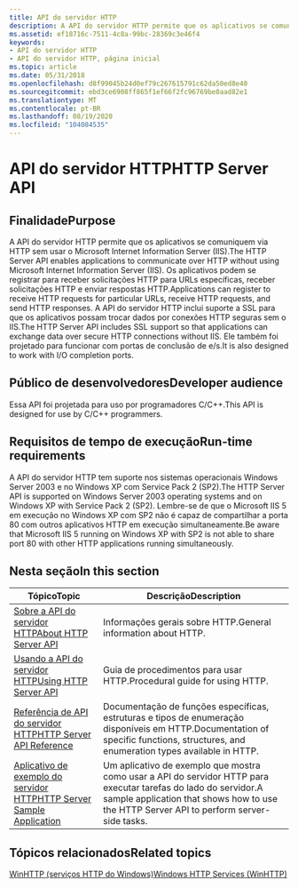 ```yaml
---
title: API do servidor HTTP
description: A API do servidor HTTP permite que os aplicativos se comuniquem via HTTP sem usar o Microsoft Internet Information Server (IIS).
ms.assetid: ef18716c-7511-4c8a-99bc-28369c3e46f4
keywords:
- API do servidor HTTP
- API do servidor HTTP, página inicial
ms.topic: article
ms.date: 05/31/2018
ms.openlocfilehash: d8f99045b24d0ef79c267615791c62da50ed8e40
ms.sourcegitcommit: ebd3ce6908ff865f1ef66f2fc96769be0aad82e1
ms.translationtype: MT
ms.contentlocale: pt-BR
ms.lasthandoff: 08/19/2020
ms.locfileid: "104084535"
---
```

# <a name="http-server-api"></a><span data-ttu-id="37fbb-105">API do servidor HTTP</span><span class="sxs-lookup"><span data-stu-id="37fbb-105">HTTP Server API</span></span>

## <a name="purpose"></a><span data-ttu-id="37fbb-106">Finalidade</span><span class="sxs-lookup"><span data-stu-id="37fbb-106">Purpose</span></span>

<span data-ttu-id="37fbb-107">A API do servidor HTTP permite que os aplicativos se comuniquem via HTTP sem usar o Microsoft Internet Information Server (IIS).</span><span class="sxs-lookup"><span data-stu-id="37fbb-107">The HTTP Server API enables applications to communicate over HTTP without using Microsoft Internet Information Server (IIS).</span></span> <span data-ttu-id="37fbb-108">Os aplicativos podem se registrar para receber solicitações HTTP para URLs específicas, receber solicitações HTTP e enviar respostas HTTP.</span><span class="sxs-lookup"><span data-stu-id="37fbb-108">Applications can register to receive HTTP requests for particular URLs, receive HTTP requests, and send HTTP responses.</span></span> <span data-ttu-id="37fbb-109">A API do servidor HTTP inclui suporte a SSL para que os aplicativos possam trocar dados por conexões HTTP seguras sem o IIS.</span><span class="sxs-lookup"><span data-stu-id="37fbb-109">The HTTP Server API includes SSL support so that applications can exchange data over secure HTTP connections without IIS.</span></span> <span data-ttu-id="37fbb-110">Ele também foi projetado para funcionar com portas de conclusão de e/s.</span><span class="sxs-lookup"><span data-stu-id="37fbb-110">It is also designed to work with I/O completion ports.</span></span>

## <a name="developer-audience"></a><span data-ttu-id="37fbb-111">Público de desenvolvedores</span><span class="sxs-lookup"><span data-stu-id="37fbb-111">Developer audience</span></span>

<span data-ttu-id="37fbb-112">Essa API foi projetada para uso por programadores C/C++.</span><span class="sxs-lookup"><span data-stu-id="37fbb-112">This API is designed for use by C/C++ programmers.</span></span>

## <a name="run-time-requirements"></a><span data-ttu-id="37fbb-113">Requisitos de tempo de execução</span><span class="sxs-lookup"><span data-stu-id="37fbb-113">Run-time requirements</span></span>

<span data-ttu-id="37fbb-114">A API do servidor HTTP tem suporte nos sistemas operacionais Windows Server 2003 e no Windows XP com Service Pack 2 (SP2).</span><span class="sxs-lookup"><span data-stu-id="37fbb-114">The HTTP Server API is supported on Windows Server 2003 operating systems and on Windows XP with Service Pack 2 (SP2).</span></span> <span data-ttu-id="37fbb-115">Lembre-se de que o Microsoft IIS 5 em execução no Windows XP com SP2 não é capaz de compartilhar a porta 80 com outros aplicativos HTTP em execução simultaneamente.</span><span class="sxs-lookup"><span data-stu-id="37fbb-115">Be aware that Microsoft IIS 5 running on Windows XP with SP2 is not able to share port 80 with other HTTP applications running simultaneously.</span></span>

## <a name="in-this-section"></a><span data-ttu-id="37fbb-116">Nesta seção</span><span class="sxs-lookup"><span data-stu-id="37fbb-116">In this section</span></span>



| <span data-ttu-id="37fbb-117">Tópico</span><span class="sxs-lookup"><span data-stu-id="37fbb-117">Topic</span></span>                                                                           | <span data-ttu-id="37fbb-118">Descrição</span><span class="sxs-lookup"><span data-stu-id="37fbb-118">Description</span></span>                                                                                             |
|---------------------------------------------------------------------------------|---------------------------------------------------------------------------------------------------------|
| [<span data-ttu-id="37fbb-119">Sobre a API do servidor HTTP</span><span class="sxs-lookup"><span data-stu-id="37fbb-119">About HTTP Server API</span></span>](about-http-server-api.md)<br/>                   | <span data-ttu-id="37fbb-120">Informações gerais sobre HTTP.</span><span class="sxs-lookup"><span data-stu-id="37fbb-120">General information about HTTP.</span></span><br/>                                                              |
| [<span data-ttu-id="37fbb-121">Usando a API do servidor HTTP</span><span class="sxs-lookup"><span data-stu-id="37fbb-121">Using HTTP Server API</span></span>](using-http-server-api.md)<br/>                   | <span data-ttu-id="37fbb-122">Guia de procedimentos para usar HTTP.</span><span class="sxs-lookup"><span data-stu-id="37fbb-122">Procedural guide for using HTTP.</span></span><br/>                                                             |
| [<span data-ttu-id="37fbb-123">Referência de API do servidor HTTP</span><span class="sxs-lookup"><span data-stu-id="37fbb-123">HTTP Server API Reference</span></span>](http-server-api-reference.md)<br/>           | <span data-ttu-id="37fbb-124">Documentação de funções específicas, estruturas e tipos de enumeração disponíveis em HTTP.</span><span class="sxs-lookup"><span data-stu-id="37fbb-124">Documentation of specific functions, structures, and enumeration types available in HTTP.</span></span><br/>    |
| [<span data-ttu-id="37fbb-125">Aplicativo de exemplo do servidor HTTP</span><span class="sxs-lookup"><span data-stu-id="37fbb-125">HTTP Server Sample Application</span></span>](http-server-sample-application.md)<br/> | <span data-ttu-id="37fbb-126">Um aplicativo de exemplo que mostra como usar a API do servidor HTTP para executar tarefas do lado do servidor.</span><span class="sxs-lookup"><span data-stu-id="37fbb-126">A sample application that shows how to use the HTTP Server API to perform server-side tasks.</span></span><br/> |



 

## <a name="related-topics"></a><span data-ttu-id="37fbb-127">Tópicos relacionados</span><span class="sxs-lookup"><span data-stu-id="37fbb-127">Related topics</span></span>

<dl> <dt>

[<span data-ttu-id="37fbb-128">WinHTTP (serviços HTTP do Windows)</span><span class="sxs-lookup"><span data-stu-id="37fbb-128">Windows HTTP Services (WinHTTP)</span></span>](/windows/desktop/WinHttp/winhttp-start-page)
</dt> </dl>

 

